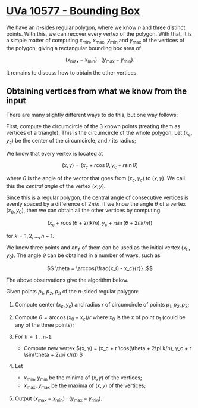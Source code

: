 # [UVa 10577 - Bounding Box](https://onlinejudge.org/index.php?option=onlinejudge&Itemid=8&page=show_problem&problem=1518)

We have an $n$-sides regular polygon, where we know $n$ and three distinct points.
With this, we can recover every vertex of the polygon. With that, it is a simple matter
of computing $x_{\min}$, $x_{\max}$, $y_{\min}$ and $y_{\max}$ of the vertices of the polygon, giving
a rectangular bounding box area of

$$ (x_{\max} - x_{\min})\cdot(y_{\max} - y_{\min}) .$$

It remains to discuss how to obtain the other vertices.

## Obtaining vertices from what we know from the input

There are many slightly different ways to do this, but one way follows:

First, compute the circumcircle of the 3 known points (treating them as vertices of a triangle).
This is the circumcircle of the whole polygon.
Let $(x_c, y_c)$ be the center of the circumcircle, and $r$ its radius;

We know that every vertex is located at

$$(x, y) = (x_c + r \cos{\theta}, y_c + r \sin{\theta})$$

where $\theta$ is the angle of the vector that goes from $(x_c, y_c)$ to $(x, y)$. We call this the
*central angle* of the vertex $(x,y)$.

Since this is a regular polygon, the central angle of consecutive vertices is evenly spaced by
a difference of $2\pi/n$. If we know the angle $\theta$ of a vertex $(x_0, y_0)$, then we can obtain all the
other vertices by computing

$$ (x_c + r \cos(\theta + 2\pi k/n), y_c + r \sin(\theta + 2\pi k/n)) $$

for $k = 1, 2, \ldots, n-1$.

We know three points and any of them can be used as the initial vertex $(x_0, y_0)$. The angle $\theta$ can
be obtained in a number of ways, such as

$$ \theta = \arccos{\frac{x_0 - x_c}{r}} .$$

The above observations give the algorithm below.

Given points $p_1$, $p_2$, $p_3$ of the $n$-sided regular polygon:

1. Compute center $(x_c, y_c)$ and radius $r$ of circumcircle of points $p_1, p_2, p_3$;

2. Compute $\theta = \arccos{(x_0 - x_c)/r}$ where $x_0$ is the $x$ of point $p_1$ (could be any of the three points);

3. For `k = 1..n-1`:
    - Compute new vertex $(x, y) = (x_c + r \cos(\theta + 2\pi k/n), y_c + r \sin(\theta + 2\pi k/n)) $

4. Let
    - $x_{\min}$, $y_{\min}$ be the minima of $(x, y)$ of the vertices;
    - $x_{\max}$, $y_{\max}$ be the maxima of $(x, y)$ of the vertices;

5. Output $(x_{\max} - x_{\min})\cdot(y_{\max} - y_{\min})$.